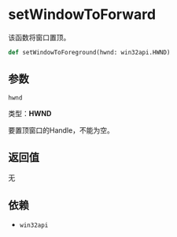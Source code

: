 # setWindowToForward<!-- {docsify-ignore-all} -->

该函数将窗口置顶。

```python
def setWindowToForeground(hwnd: win32api.HWND)
```

## 参数

``hwnd``

类型：**HWND**

要置顶窗口的Handle，不能为空。

## 返回值

无

## 依赖

* ``win32api``
